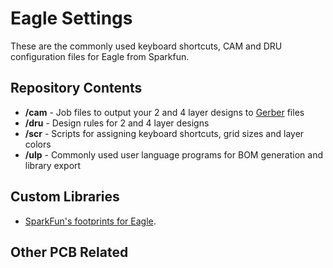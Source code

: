 Eagle Settings
=======================
These are the commonly used keyboard shortcuts, CAM and DRU configuration files for Eagle from Sparkfun.

Repository Contents
-------------------
* **/cam** - Job files to output your 2 and 4 layer designs to [Gerber](http://en.wikipedia.org/wiki/Gerber_format) files
* **/dru** - Design rules for 2 and 4 layer designs
* **/scr** - Scripts for assigning keyboard shortcuts, grid sizes and layer colors
* **/ulp** - Commonly used user language programs for BOM generation and library export

Custom Libraries
------------------
* [SparkFun's footprints for Eagle](https://github.com/sparkfun/SparkFun-Eagle-Libraries).

Other PCB Related
------------------
